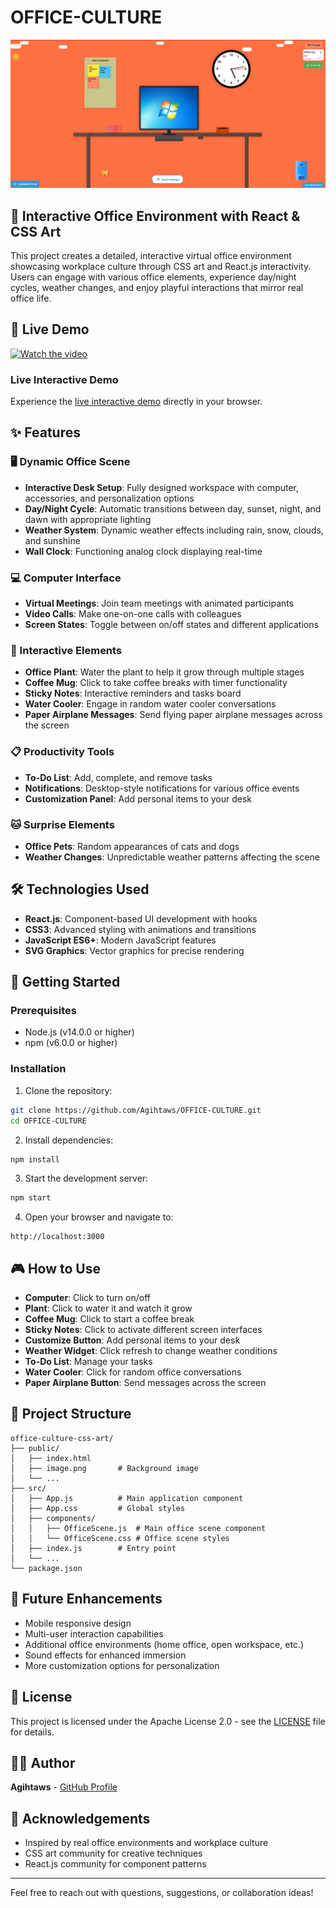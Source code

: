 # OFFICE-CULTURE

![Project Screenshot](public/Screenshot%202025-07-26%20171337.png)

## 🏢 Interactive Office Environment with React & CSS Art

This project creates a detailed, interactive virtual office environment showcasing workplace culture through CSS art and React.js interactivity. Users can engage with various office elements, experience day/night cycles, weather changes, and enjoy playful interactions that mirror real office life.

## 🌟 Live Demo

[![Watch the video](https://img.youtube.com/vi/1QRVqoeHdRk/0.jpg)](https://www.youtube.com/watch?v=1QRVqoeHdRk)

### Live Interactive Demo
Experience the [live interactive demo](https://office-culture.netlify.app/) directly in your browser.


## ✨ Features

### 🖥️ Dynamic Office Scene
- **Interactive Desk Setup**: Fully designed workspace with computer, accessories, and personalization options
- **Day/Night Cycle**: Automatic transitions between day, sunset, night, and dawn with appropriate lighting
- **Weather System**: Dynamic weather effects including rain, snow, clouds, and sunshine
- **Wall Clock**: Functioning analog clock displaying real-time

### 💻 Computer Interface
- **Virtual Meetings**: Join team meetings with animated participants
- **Video Calls**: Make one-on-one calls with colleagues
- **Screen States**: Toggle between on/off states and different applications

### 🌱 Interactive Elements
- **Office Plant**: Water the plant to help it grow through multiple stages
- **Coffee Mug**: Click to take coffee breaks with timer functionality
- **Sticky Notes**: Interactive reminders and tasks board
- **Water Cooler**: Engage in random water cooler conversations
- **Paper Airplane Messages**: Send flying paper airplane messages across the screen

### 📋 Productivity Tools
- **To-Do List**: Add, complete, and remove tasks
- **Notifications**: Desktop-style notifications for various office events
- **Customization Panel**: Add personal items to your desk

### 🐱 Surprise Elements
- **Office Pets**: Random appearances of cats and dogs
- **Weather Changes**: Unpredictable weather patterns affecting the scene

## 🛠️ Technologies Used

- **React.js**: Component-based UI development with hooks
- **CSS3**: Advanced styling with animations and transitions
- **JavaScript ES6+**: Modern JavaScript features
- **SVG Graphics**: Vector graphics for precise rendering

## 🚀 Getting Started

### Prerequisites
- Node.js (v14.0.0 or higher)
- npm (v6.0.0 or higher)

### Installation

1. Clone the repository:
```bash
git clone https://github.com/Agihtaws/OFFICE-CULTURE.git
cd OFFICE-CULTURE
```

2. Install dependencies:
```bash
npm install
```

3. Start the development server:
```bash
npm start
```

4. Open your browser and navigate to:
```
http://localhost:3000
```

## 🎮 How to Use

- **Computer**: Click to turn on/off
- **Plant**: Click to water it and watch it grow
- **Coffee Mug**: Click to start a coffee break
- **Sticky Notes**: Click to activate different screen interfaces
- **Customize Button**: Add personal items to your desk
- **Weather Widget**: Click refresh to change weather conditions
- **To-Do List**: Manage your tasks
- **Water Cooler**: Click for random office conversations
- **Paper Airplane Button**: Send messages across the screen

## 🧩 Project Structure

```
office-culture-css-art/
├── public/
│   ├── index.html
│   ├── image.png       # Background image
│   └── ...
├── src/
│   ├── App.js          # Main application component
│   ├── App.css         # Global styles
│   ├── components/
│   │   ├── OfficeScene.js  # Main office scene component
│   │   └── OfficeScene.css # Office scene styles
│   ├── index.js        # Entry point
│   └── ...
└── package.json
```

## 🔮 Future Enhancements

- Mobile responsive design
- Multi-user interaction capabilities
- Additional office environments (home office, open workspace, etc.)
- Sound effects for enhanced immersion
- More customization options for personalization

## 📄 License

This project is licensed under the Apache License 2.0 - see the [LICENSE](LICENSE) file for details.

## 👨‍💻 Author

**Agihtaws** - [GitHub Profile](https://github.com/Agihtaws)

## 🙏 Acknowledgements

- Inspired by real office environments and workplace culture
- CSS art community for creative techniques
- React.js community for component patterns

---

Feel free to reach out with questions, suggestions, or collaboration ideas!
